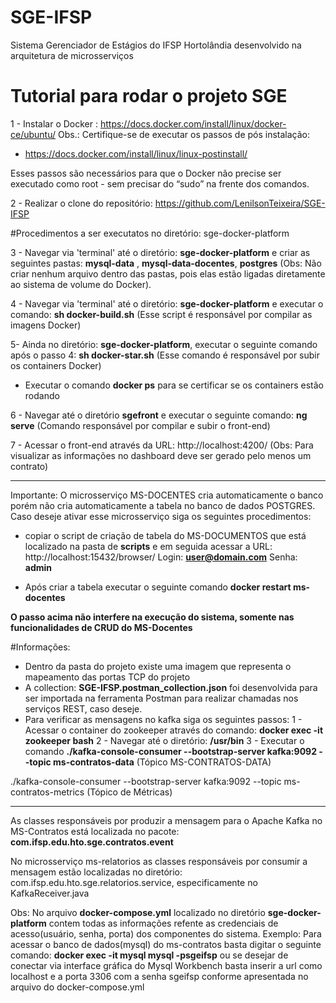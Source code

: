 # SGE-IFSP
Sistema Gerenciador de Estágios do IFSP Hortolândia desenvolvido na arquitetura de microsserviços
# Tutorial para rodar o projeto SGE

 1 - Instalar o Docker : https://docs.docker.com/install/linux/docker-ce/ubuntu/
Obs.: Certifique-se de executar os passos de pós instalação: 

- https://docs.docker.com/install/linux/linux-postinstall/

Esses passos são necessários para que o Docker não precise ser executado como root - sem precisar do “sudo” na frente dos comandos.

 2 - Realizar o clone do repositório: https://github.com/LenilsonTeixeira/SGE-IFSP

 #Procedimentos a ser executatos no diretório: sge-docker-platform

 3 - Navegar via 'terminal' até o diretório: **sge-docker-platform** e criar as seguintes pastas: **mysql-data** , **mysql-data-docentes**, **postgres** (Obs: Não criar nenhum arquivo dentro das pastas, pois elas estão ligadas diretamente ao sistema de volume do Docker).

 4 - Navegar via 'terminal' até o diretório: **sge-docker-platform** e executar o comando: **sh docker-build.sh** (Esse script é responsável por compilar as imagens Docker)

 5- Ainda no diretório: **sge-docker-platform**, executar o seguinte comando após o passo 4: **sh docker-star.sh** (Esse comando é responsável por subir os containers Docker)

 - Executar o comando **docker ps** para se certificar se os containers estão rodando

 6 - Navegar até o diretório **sgefront** e executar o seguinte comando: **ng serve** (Comando responsável por compilar e subir o front-end)
 
 7 - Acessar o front-end através da URL: http://localhost:4200/ (Obs: Para visualizar as informações no dashboard deve ser gerado pelo menos um contrato)

--------------------------------------------------------------------------------------------------------------------
  Importante: O microsserviço MS-DOCENTES cria automaticamente o banco porém não cria automaticamente a tabela no banco de dados POSTGRES. Caso deseje ativar esse microsserviço siga os seguintes procedimentos: 
 - copiar o script de criação de tabela do MS-DOCUMENTOS que está localizado na pasta de **scripts** e em seguida acessar a URL: http://localhost:15432/browser/ 
 Login: **user@domain.com**
 Senha: **admin**

 - Após criar a tabela executar o seguinte comando **docker restart ms-docentes**

 **O passo acima não interfere na execução do sistema, somente nas funcionalidades de CRUD do MS-Docentes**

 #Informações:
 - Dentro da pasta do projeto existe uma imagem que representa o mapeamento das portas TCP do projeto
 - A collection: **SGE-IFSP.postman_collection.json** foi desenvolvida para ser importada na ferramenta Postman para realizar chamadas nos serviços REST, caso deseje.
 - Para verificar as mensagens no kafka siga os seguintes passos:
    1 - Acessar o container do zookeeper através do comando: **docker exec -it zookeeper bash**
    2 - Navegar até o diretório: **/usr/bin**
    3 - Executar o comando **./kafka-console-consumer --bootstrap-server kafka:9092 --topic ms-contratos-data** (Tópico MS-CONTRATOS-DATA)

 ./kafka-console-consumer --bootstrap-server kafka:9092 --topic ms-contratos-metrics (Tópico de Métricas)

---------------------------------------------------------------------------------------------------------------------------
 As classes responsáveis por produzir a mensagem para o Apache Kafka no MS-Contratos está localizada no pacote: **com.ifsp.edu.hto.sge.contratos.event**

 No microsserviço ms-relatorios as classes responsáveis por consumir a mensagem estão localizadas no diretório: com.ifsp.edu.hto.sge.relatorios.service, especificamente no KafkaReceiver.java
 
 
 Obs: No arquivo **docker-compose.yml** localizado no diretório **sge-docker-platform** contem todas as informações refente as credenciais de acesso(usuário, senha, porta) dos componentes do sistema. Exemplo: Para acessar o banco de dados(mysql) do ms-contratos basta digitar o seguinte comando: **docker exec -it mysql mysql -psgeifsp** ou se desejar de conectar via interface gráfica do Mysql Workbench basta inserir a url como localhost e a porta 3306 com a senha sgeifsp conforme apresentada no arquivo do docker-compose.yml

 
